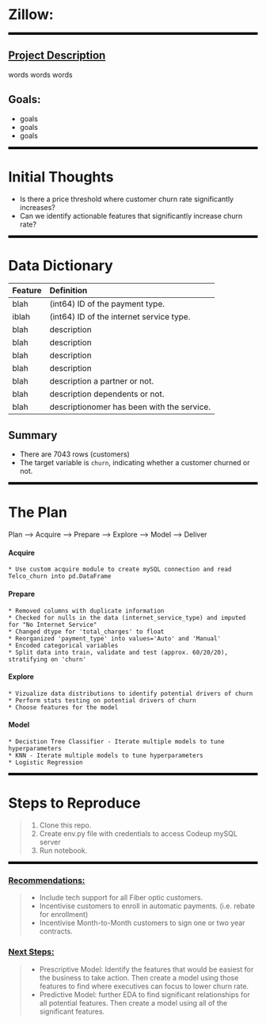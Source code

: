 # Zillow:
<hr style="border:2px solid black">

## <u>Project Description</u>
words words words

## Goals: 
* goals 
* goals 
* goals


<hr style="border:2px solid black">

# Initial Thoughts
 
* Is there a price threshold where customer churn rate significantly increases?
* Can we identify actionable features that significantly increase churn rate?
 
<hr style="border:2px solid black"> 


# Data Dictionary
| Feature               | Definition |
|:----------------------|:-----------|
| blah| (int64) ID of the payment type. |
| iblah | (int64) ID of the internet service type. |
| blah| description|
| blah| description|
| blah| description|
| blah| description|
| blah| description a partner or not. |
| blah| description dependents or not. |
| blah| descriptionomer has been with the service. |


## Summary

- There are 7043 rows (customers)
- The target variable is `churn`, indicating whether a customer churned or not.
<hr style="border:2px solid black"> 


# The Plan
 
Plan --> Acquire --> Prepare --> Explore --> Model --> Deliver
 

#### Acquire
    * Use custom acquire module to create mySQL connection and read Telco_churn into pd.DataFrame
#### Prepare
    * Removed columns with duplicate information
    * Checked for nulls in the data (internet_service_type) and imputed for "No Internet Service"
    * Changed dtype for 'total_charges' to float
    * Reorganized 'payment_type' into values='Auto' and 'Manual'
    * Encoded categorical variables
    * Split data into train, validate and test (approx. 60/20/20), stratifying on 'churn'
#### Explore
    * Vizualize data distributions to identify potential drivers of churn
    * Perform stats testing on potential drivers of churn
    * Choose features for the model
#### Model
    * Decistion Tree Classifier - Iterate multiple models to tune hyperparameters
    * KNN - Iterate multiple models to tune hyperparameters
    * Logistic Regression

<hr style="border:2px solid black"> 

# Steps to Reproduce
>1) Clone this repo.
>2) Create env.py file with credentials to access Codeup mySQL server
>3) Run notebook.
<hr style="border:2px solid black"> 
 
### <u>Recommendations:</u>

>* Include tech support for all Fiber optic customers.
>* Incentivise customers to enroll in automatic payments. (i.e. rebate for enrollment)
>* Incentivise Month-to-Month customers to sign one or two year contracts.

### <u>Next Steps:</u>
>* Prescriptive Model: Identify the features that would be easiest for the business to take action. Then create a model using those features to find where executives can focus to lower churn rate.
>* Predictive Model: further EDA to find significant relationships for all potential features. Then create a model using all of the significant features.